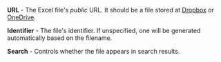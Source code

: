**URL** - The Excel file's *public* URL. It should be a file stored at [Dropbox](https://help.dropbox.com/files-folders/share/share-with-others) or [OneDrive](https://support.office.com/en-us/article/share-onedrive-files-and-folders-9fcc2f7d-de0c-4cec-93b0-a82024800c07).

**Identifier** - The file's identifier. If unspecified, one will be generated automatically based on the filename.

**Search** - Controls whether the file appears in search results.
